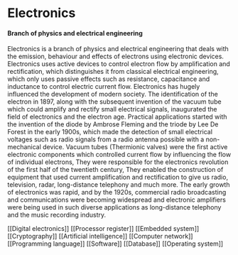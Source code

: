 # Electronics
#### Branch of physics and electrical engineering

Electronics is a branch of physics and electrical engineering that deals with the emission, behaviour and effects of electrons using electronic devices. Electronics uses active devices to control electron flow by amplification and rectification, which distinguishes it from classical electrical engineering, which only uses passive effects such as resistance, capacitance and inductance to control electric current flow.
Electronics has hugely influenced the development of modern society. The identification of the electron in 1897, along with the subsequent invention of the vacuum tube which could amplify and rectify small electrical signals, inaugurated the field of electronics and the electron age. Practical applications started with the invention of the diode by Ambrose Fleming and the triode by Lee De Forest in the early 1900s, which made the detection of small electrical voltages such as radio signals from a radio antenna possible with a non-mechanical device.
Vacuum tubes (Thermionic valves) were the first active electronic components which controlled current flow by influencing the flow of individual electrons, They were responsible for the electronics revolution of the first half of the twentieth century, They enabled the construction of equipment that used current amplification and rectification to give us radio, television, radar, long-distance telephony and much more. The early growth of electronics was rapid, and by the 1920s, commercial radio broadcasting and communications were becoming widespread and electronic amplifiers were being used in such diverse applications as long-distance telephony and the music recording industry.

[[Digital electronics]]
[[Processor register]]
[[Embedded system]]
[[Cryptography]]
[[Artificial intelligence]]
[[Computer network]]
[[Programming language]]
[[Software]]
[[Database]]
[[Operating system]]